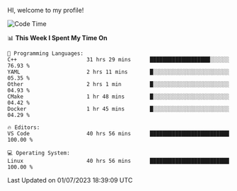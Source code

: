 HI, welcome to my profile!
<!--START_SECTION:waka-->
![Code Time](http://img.shields.io/badge/Code%20Time-931%20hrs%2059%20mins-blue)

📊 **This Week I Spent My Time On** 

```text
💬 Programming Languages: 
C++                      31 hrs 29 mins      ███████████████████░░░░░░   76.93 % 
YAML                     2 hrs 11 mins       █░░░░░░░░░░░░░░░░░░░░░░░░   05.35 % 
Other                    2 hrs 1 min         █░░░░░░░░░░░░░░░░░░░░░░░░   04.93 % 
CMake                    1 hr 48 mins        █░░░░░░░░░░░░░░░░░░░░░░░░   04.42 % 
Docker                   1 hr 45 mins        █░░░░░░░░░░░░░░░░░░░░░░░░   04.29 % 

🔥 Editors: 
VS Code                  40 hrs 56 mins      █████████████████████████   100.00 % 

💻 Operating System: 
Linux                    40 hrs 56 mins      █████████████████████████   100.00 % 
```


 Last Updated on 01/07/2023 18:39:09 UTC
<!--END_SECTION:waka-->
